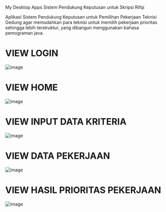 My Desktop Apps Sistem Pendukung Keputusan untuk Skripsi Rifqi

Aplikasi Sistem Pendukung Keputusan untuk Pemilihan Pekerjaan Teknisi Gedung agar memudahkan para teknisi untuk memilih pekerjaan prioritas sehingga lebih terstruktur, yang dibangun menggunakan bahasa pemograman java.

# VIEW LOGIN
![image](https://github.com/rifqimuzhaffar/spkteknisi-Desktop/assets/104374681/90112471-2407-43f4-a244-02965595641e)

# VIEW HOME
![image](https://github.com/rifqimuzhaffar/spkteknisi-Desktop/assets/104374681/1788c5d0-c143-4743-8342-8b316b79ba1d)

# VIEW INPUT DATA KRITERIA
![image](https://github.com/rifqimuzhaffar/spkteknisi-Desktop/assets/104374681/2a5f8bbc-b888-4731-9f9f-52f16908c54b)

# VIEW DATA PEKERJAAN
![image](https://github.com/rifqimuzhaffar/spkteknisi-Desktop/assets/104374681/2ce54055-f66e-435b-a2ae-7fcaed9818f2)

# VIEW HASIL PRIORITAS PEKERJAAN
![image](https://github.com/rifqimuzhaffar/spkteknisi-Desktop/assets/104374681/5e7653dc-9a24-4e09-b557-ebf680d7eb9d)
